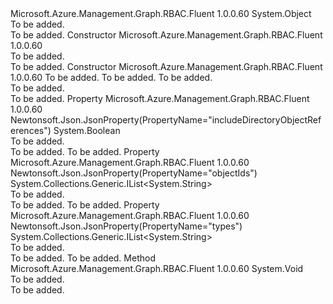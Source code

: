 <Type Name="GetObjectsParametersInner" FullName="Microsoft.Azure.Management.Graph.RBAC.Fluent.Models.GetObjectsParametersInner">
  <TypeSignature Language="C#" Value="public class GetObjectsParametersInner" />
  <TypeSignature Language="ILAsm" Value=".class public auto ansi beforefieldinit GetObjectsParametersInner extends System.Object" />
  <TypeSignature Language="DocId" Value="T:Microsoft.Azure.Management.Graph.RBAC.Fluent.Models.GetObjectsParametersInner" />
  <TypeSignature Language="VB.NET" Value="Public Class GetObjectsParametersInner" />
  <TypeSignature Language="F#" Value="type GetObjectsParametersInner = class" />
  <AssemblyInfo>
    <AssemblyName>Microsoft.Azure.Management.Graph.RBAC.Fluent</AssemblyName>
    <AssemblyVersion>1.0.0.60</AssemblyVersion>
  </AssemblyInfo>
  <Base>
    <BaseTypeName>System.Object</BaseTypeName>
  </Base>
  <Interfaces />
  <Docs>
    <summary>To be added.</summary>
    <remarks>To be added.</remarks>
  </Docs>
  <Members>
    <Member MemberName=".ctor">
      <MemberSignature Language="C#" Value="public GetObjectsParametersInner ();" />
      <MemberSignature Language="ILAsm" Value=".method public hidebysig specialname rtspecialname instance void .ctor() cil managed" />
      <MemberSignature Language="DocId" Value="M:Microsoft.Azure.Management.Graph.RBAC.Fluent.Models.GetObjectsParametersInner.#ctor" />
      <MemberSignature Language="VB.NET" Value="Public Sub New ()" />
      <MemberType>Constructor</MemberType>
      <AssemblyInfo>
        <AssemblyName>Microsoft.Azure.Management.Graph.RBAC.Fluent</AssemblyName>
        <AssemblyVersion>1.0.0.60</AssemblyVersion>
      </AssemblyInfo>
      <Parameters />
      <Docs>
        <summary>To be added.</summary>
        <remarks>To be added.</remarks>
      </Docs>
    </Member>
    <Member MemberName=".ctor">
      <MemberSignature Language="C#" Value="public GetObjectsParametersInner (bool includeDirectoryObjectReferences, System.Collections.Generic.IList&lt;string&gt; objectIds = null, System.Collections.Generic.IList&lt;string&gt; types = null);" />
      <MemberSignature Language="ILAsm" Value=".method public hidebysig specialname rtspecialname instance void .ctor(bool includeDirectoryObjectReferences, class System.Collections.Generic.IList`1&lt;string&gt; objectIds, class System.Collections.Generic.IList`1&lt;string&gt; types) cil managed" />
      <MemberSignature Language="DocId" Value="M:Microsoft.Azure.Management.Graph.RBAC.Fluent.Models.GetObjectsParametersInner.#ctor(System.Boolean,System.Collections.Generic.IList{System.String},System.Collections.Generic.IList{System.String})" />
      <MemberSignature Language="VB.NET" Value="Public Sub New (includeDirectoryObjectReferences As Boolean, Optional objectIds As IList(Of String) = null, Optional types As IList(Of String) = null)" />
      <MemberSignature Language="F#" Value="new Microsoft.Azure.Management.Graph.RBAC.Fluent.Models.GetObjectsParametersInner : bool * System.Collections.Generic.IList&lt;string&gt; * System.Collections.Generic.IList&lt;string&gt; -&gt; Microsoft.Azure.Management.Graph.RBAC.Fluent.Models.GetObjectsParametersInner" Usage="new Microsoft.Azure.Management.Graph.RBAC.Fluent.Models.GetObjectsParametersInner (includeDirectoryObjectReferences, objectIds, types)" />
      <MemberType>Constructor</MemberType>
      <AssemblyInfo>
        <AssemblyName>Microsoft.Azure.Management.Graph.RBAC.Fluent</AssemblyName>
        <AssemblyVersion>1.0.0.60</AssemblyVersion>
      </AssemblyInfo>
      <Parameters>
        <Parameter Name="includeDirectoryObjectReferences" Type="System.Boolean" />
        <Parameter Name="objectIds" Type="System.Collections.Generic.IList&lt;System.String&gt;" />
        <Parameter Name="types" Type="System.Collections.Generic.IList&lt;System.String&gt;" />
      </Parameters>
      <Docs>
        <param name="includeDirectoryObjectReferences">To be added.</param>
        <param name="objectIds">To be added.</param>
        <param name="types">To be added.</param>
        <summary>To be added.</summary>
        <remarks>To be added.</remarks>
      </Docs>
    </Member>
    <Member MemberName="IncludeDirectoryObjectReferences">
      <MemberSignature Language="C#" Value="public bool IncludeDirectoryObjectReferences { get; set; }" />
      <MemberSignature Language="ILAsm" Value=".property instance bool IncludeDirectoryObjectReferences" />
      <MemberSignature Language="DocId" Value="P:Microsoft.Azure.Management.Graph.RBAC.Fluent.Models.GetObjectsParametersInner.IncludeDirectoryObjectReferences" />
      <MemberSignature Language="VB.NET" Value="Public Property IncludeDirectoryObjectReferences As Boolean" />
      <MemberSignature Language="F#" Value="member this.IncludeDirectoryObjectReferences : bool with get, set" Usage="Microsoft.Azure.Management.Graph.RBAC.Fluent.Models.GetObjectsParametersInner.IncludeDirectoryObjectReferences" />
      <MemberType>Property</MemberType>
      <AssemblyInfo>
        <AssemblyName>Microsoft.Azure.Management.Graph.RBAC.Fluent</AssemblyName>
        <AssemblyVersion>1.0.0.60</AssemblyVersion>
      </AssemblyInfo>
      <Attributes>
        <Attribute>
          <AttributeName>Newtonsoft.Json.JsonProperty(PropertyName="includeDirectoryObjectReferences")</AttributeName>
        </Attribute>
      </Attributes>
      <ReturnValue>
        <ReturnType>System.Boolean</ReturnType>
      </ReturnValue>
      <Docs>
        <summary>To be added.</summary>
        <value>To be added.</value>
        <remarks>To be added.</remarks>
      </Docs>
    </Member>
    <Member MemberName="ObjectIds">
      <MemberSignature Language="C#" Value="public System.Collections.Generic.IList&lt;string&gt; ObjectIds { get; set; }" />
      <MemberSignature Language="ILAsm" Value=".property instance class System.Collections.Generic.IList`1&lt;string&gt; ObjectIds" />
      <MemberSignature Language="DocId" Value="P:Microsoft.Azure.Management.Graph.RBAC.Fluent.Models.GetObjectsParametersInner.ObjectIds" />
      <MemberSignature Language="VB.NET" Value="Public Property ObjectIds As IList(Of String)" />
      <MemberSignature Language="F#" Value="member this.ObjectIds : System.Collections.Generic.IList&lt;string&gt; with get, set" Usage="Microsoft.Azure.Management.Graph.RBAC.Fluent.Models.GetObjectsParametersInner.ObjectIds" />
      <MemberType>Property</MemberType>
      <AssemblyInfo>
        <AssemblyName>Microsoft.Azure.Management.Graph.RBAC.Fluent</AssemblyName>
        <AssemblyVersion>1.0.0.60</AssemblyVersion>
      </AssemblyInfo>
      <Attributes>
        <Attribute>
          <AttributeName>Newtonsoft.Json.JsonProperty(PropertyName="objectIds")</AttributeName>
        </Attribute>
      </Attributes>
      <ReturnValue>
        <ReturnType>System.Collections.Generic.IList&lt;System.String&gt;</ReturnType>
      </ReturnValue>
      <Docs>
        <summary>To be added.</summary>
        <value>To be added.</value>
        <remarks>To be added.</remarks>
      </Docs>
    </Member>
    <Member MemberName="Types">
      <MemberSignature Language="C#" Value="public System.Collections.Generic.IList&lt;string&gt; Types { get; set; }" />
      <MemberSignature Language="ILAsm" Value=".property instance class System.Collections.Generic.IList`1&lt;string&gt; Types" />
      <MemberSignature Language="DocId" Value="P:Microsoft.Azure.Management.Graph.RBAC.Fluent.Models.GetObjectsParametersInner.Types" />
      <MemberSignature Language="VB.NET" Value="Public Property Types As IList(Of String)" />
      <MemberSignature Language="F#" Value="member this.Types : System.Collections.Generic.IList&lt;string&gt; with get, set" Usage="Microsoft.Azure.Management.Graph.RBAC.Fluent.Models.GetObjectsParametersInner.Types" />
      <MemberType>Property</MemberType>
      <AssemblyInfo>
        <AssemblyName>Microsoft.Azure.Management.Graph.RBAC.Fluent</AssemblyName>
        <AssemblyVersion>1.0.0.60</AssemblyVersion>
      </AssemblyInfo>
      <Attributes>
        <Attribute>
          <AttributeName>Newtonsoft.Json.JsonProperty(PropertyName="types")</AttributeName>
        </Attribute>
      </Attributes>
      <ReturnValue>
        <ReturnType>System.Collections.Generic.IList&lt;System.String&gt;</ReturnType>
      </ReturnValue>
      <Docs>
        <summary>To be added.</summary>
        <value>To be added.</value>
        <remarks>To be added.</remarks>
      </Docs>
    </Member>
    <Member MemberName="Validate">
      <MemberSignature Language="C#" Value="public virtual void Validate ();" />
      <MemberSignature Language="ILAsm" Value=".method public hidebysig newslot virtual instance void Validate() cil managed" />
      <MemberSignature Language="DocId" Value="M:Microsoft.Azure.Management.Graph.RBAC.Fluent.Models.GetObjectsParametersInner.Validate" />
      <MemberSignature Language="VB.NET" Value="Public Overridable Sub Validate ()" />
      <MemberSignature Language="F#" Value="abstract member Validate : unit -&gt; unit&#xA;override this.Validate : unit -&gt; unit" Usage="getObjectsParametersInner.Validate " />
      <MemberType>Method</MemberType>
      <AssemblyInfo>
        <AssemblyName>Microsoft.Azure.Management.Graph.RBAC.Fluent</AssemblyName>
        <AssemblyVersion>1.0.0.60</AssemblyVersion>
      </AssemblyInfo>
      <ReturnValue>
        <ReturnType>System.Void</ReturnType>
      </ReturnValue>
      <Parameters />
      <Docs>
        <summary>To be added.</summary>
        <remarks>To be added.</remarks>
      </Docs>
    </Member>
  </Members>
</Type>